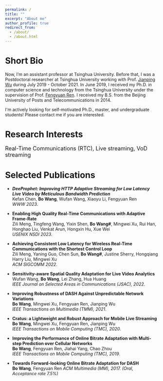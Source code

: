 ```yaml
---
permalink: /
title: ""
excerpt: "About me"
author_profile: true
redirect_from: 
  - /about/
  - /about.html
---
```


Short Bio
==

Now, I’m an assistant professor at Tsinghua University. Before that, I was a Postdoctoral researcher at Tsinghua University working with Prof. [Jianping Wu](https://www.cs.tsinghua.edu.cn/csen/info/1059/4003.htm) during July 2019 - October 2021. In June 2019, I received my Ph.D. in computer science and technology from the Tsinghua University under the supervision of Prof. [Fengyuan Ren](http://nns.cs.tsinghua.edu.cn/personal/renfy/renfy.html). I received my B.S. from the Beijing University of Posts and Telecommunications in 2014.

I'm actively looking for self-motivated Ph.D., master, and undergraduate students! Please contact me if you are interested.

Research Interests
==
<font size=4>
Real-Time Communications (RTC), Live streaming, VoD streaming
</font>

Selected Publications
==
  
* ___DeeProphet: Improving HTTP Adaptive Streaming for Low Latency Live Video by Meticulous Bandwidth Prediction___ \
Kefan Chen, __Bo Wang__, Wufan Wang, Xiaoyu Li, Fengyuan Ren \
_WWW 2023_. 

* __Enabling High Quality Real-Time Communications with Adaptive Frame-Rate__ \
Zili Meng, Tingfeng Wang, Yixin Shen, __Bo Wang#__, Mingwei Xu, Rui Han, Honghao Liu, Venkat Arun, Hongxin Hu, Xue Wei\
_USENIX NSDI 2023_. 

* __Achieving Consistent Low Latency for Wireless Real-Time Communications with the Shortest Control Loop__ \
Zili Meng, Yaning Guo, Chen Sun, __Bo Wang#__, Justine Sherry, Hongqiang Harry Liu, Mingwei Xu \
_ACM SIGCOMM 2022_. 

* __Sensitivity-aware Spatial Quality Adaptation for Live Video Analytics__ \
Wufan Wang, __Bo Wang__, Lei Zhang, Hua Huang \
_IEEE Journal on Selected Areas in Communications (JSAC), 2022_. 

* __Improving Robustness of DASH Against Unpredictable Network Variations__ \
__Bo Wang__, Mingwei Xu, Fengyuan Ren, Jianping Wu \
_IEEE Transactions on Multimedia (TMM), 2021_.

* __Cratus: a Lightweight and Robust Approach for Mobile Live Streaming__ \
__Bo Wang__, Mingwei Xu, Fengyuan Ren, Jianping Wu \
_IEEE Transactions on Mobile Computing (TMC), 2020_. 

* __Improving the Performance of Online Bitrate Adaptation with Multi-step Prediction over Cellular Networks__ \
__Bo Wang__, Fengyuan Ren, Jiahai Yang, Chao Zhou \
_IEEE Transactions on Mobile Computing (TMC), 2019_. 

* __Towards Forward-looking Online Bitrate Adaptation for DASH__ \
__Bo Wang__, Fengyuan Ren
_ACM Multimedia (MM), 2017. (Oral, Acceptance rate 7.5%)_
  
